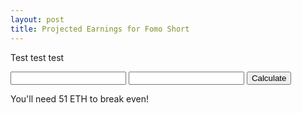 ```yaml
---
layout: post
title: Projected Earnings for Fomo Short
---
```


<script src="https://ajax.googleapis.com/ajax/libs/jquery/3.3.1/jquery.min.js"></script>
<script>
  $(function() {
    $("button#cal1-button").on("click", function() { 
       alert("hello");
       $("p.calc1-result span.result").html("61");
    });
  });
</script>

Test test test

<div class="calc1">
  
  <input type="number" id="invested" />
  <input type="number" id="invested2" />
  <button type="button" id="cal1-button">Calculate</button>
  <p class="calc1-result">You'll need <span class='result'>51</span> ETH to break even!</p>

</div>
 
